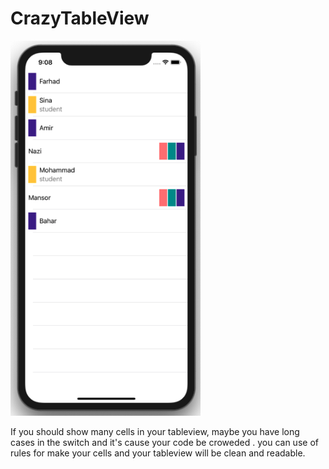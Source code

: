 # CrazyTableView

  <img height="600" src="Screen/screen.png">
  
  If you should show many cells in your tableview, maybe you have long cases in the switch and it's cause your code be croweded .
  you can use of rules for make your cells and your tableview will be clean and readable.
  
  
